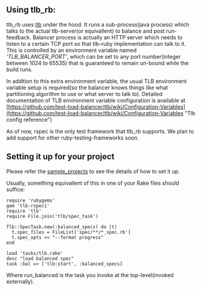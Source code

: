 ## Using tlb_rb:

tlb_rb uses [tlb](https://github.com/test-load-balancer/tlb "TLB") under the hood. It runs a sub-process(java process) which talks to the actual tlb-server(or equivallent) to balance and post run-feedback.
Balancer process is actually an HTTP server which needs to listen to a certain TCP port so that tlb-ruby implementation can talk to it. 
This is controlled by an environment variable named *'TLB_BALANCER_PORT'*, which can be set to any port number(integer between 1024 to 65535) that is guaranteed to remain un-bound while the build runs.

In addition to this extra environment variable, the usual TLB environment variable setup is required(so the balancer knows things like what partitioning algorithm to use or what server to talk to). 
Detailed documentation of TLB environment variable configuration is available at [https://github.com/test-load-balancer/tlb/wiki/Configuration-Variables](https://github.com/test-load-balancer/tlb/wiki/Configuration-Variables "Tlb config reference")

As of now, rspec is the only test framework that tlb_rb supports. We plan to add support for other ruby-testing-frameworks soon.

## Setting it up for your project

Please refer the [sample_projects](http://github.com/test-load-balancer/sample_projects "Tlb setup examples") to see the details of how to set it up.

Usually, something equivallent of this in one of your Rake files should suffice:
    
    require 'rubygems'
    gem 'tlb-rspec1'
    require 'tlb'
    require File.join('tlb/spec_task')

    Tlb::SpecTask.new(:balanced_specs) do |t|
      t.spec_files = FileList['spec/**/*_spec.rb']
      t.spec_opts << "--format progress"
    end

    load 'tasks/tlb.rake'
    desc "load balanced spec"
    task :bal => ['tlb:start', :balanced_specs]
  
Where run_balanced is the task you invoke at the top-level(invoked externally).
